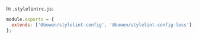 In `.stylelintrc.js`:

```js
module.exports = {
  extends: ['@bowen/stylelint-config', '@bowen/stylelint-config-less'],
};
```
